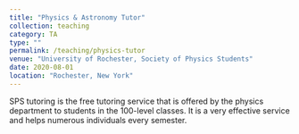 ```yaml
---
title: "Physics & Astronomy Tutor"
collection: teaching
category: TA
type: ""
permalink: /teaching/physics-tutor
venue: "University of Rochester, Society of Physics Students"
date: 2020-08-01
location: "Rochester, New York"
---
```


SPS tutoring is the free tutoring service that is offered by the physics department to students in the 100-level classes. It is a very effective service and helps numerous individuals every semester. 
